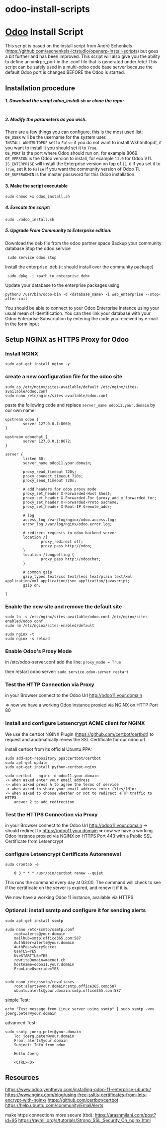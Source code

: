 # odoo-install-scripts
# [Odoo](https://www.odoo.com "Odoo's Homepage") Install Script

This script is based on the install script from André Schenkels (https://github.com/aschenkels-ictstudio/openerp-install-scripts)
but goes a bit further and has been improved. This script will also give you the ability to define an xmlrpc_port in the .conf file that is generated under /etc/
This script can be safely used in a multi-odoo code base server because the default Odoo port is changed BEFORE the Odoo is started.

## Installation procedure

##### 1. Download the script odoo_install.sh or clone the repo:
```

```
##### 2. Modify the parameters as you wish.
There are a few things you can configure, this is the most used list:<br/>
```OE_USER``` will be the username for the system user.<br/>
```INSTALL_WKHTMLTOPDF``` set to ```False``` if you do not want to install Wkhtmltopdf, if you want to install it you should set it to ```True```.<br/>
```OE_PORT``` is the port where Odoo should run on, for example 8069.<br/>
```OE_VERSION``` is the Odoo version to install, for example ```11.0``` for Odoo V11.<br/>
```IS_ENTERPRISE``` will install the Enterprise version on top of ```11.0``` if you set it to ```True```, set it to ```False``` if you want the community version of Odoo 11.<br/>
```OE_SUPERADMIN``` is the master password for this Odoo installation.<br/>

#### 3. Make the script executable
```
sudo chmod +x odoo_install.sh
```
##### 4. Execute the script:
```
sudo ./odoo_install.sh
```

##### 5. Upgrade From Community to Enterprise edition:
Download the deb file from the odoo partner space
Backup your community database
Stop the odoo service
```
 sudo service odoo stop
```
Install the enterprise .deb (it should install over the community package)
```
 sudo dpkg -i <path_to_enterprise_deb>
```

Update your database to the enterprise packages using
```
python3 /usr/bin/odoo-bin -d <database_name> -i web_enterprise --stop-after-init
```
You should be able to connect to your Odoo Enterprise instance using your usual mean of identification. You can then link your database with your Odoo Enterprise Subscription by entering the code you received by e-mail in the form input

## Setup NGINX as HTTPS Proxy for Odoo ##

### Install NGINX ###


    sudo apt-get install nginx -y

### create a new configuration file for the odoo site ###

    sudo cp /etc/nginx/sites-available/default /etc/nginx/sites-available/odoo.conf
    sudo nano /etc/nginx/sites-available/odoo.conf
    


paste the following code and replace `server_name odoo11.your.domain` by our own name:  

    upstream odoo {
    		server 127.0.0.1:8069;
    }
    
    upstream odoochat {
    		server 127.0.0.1:8072;
    }
    
    server {
    		listen 80;
    		server_name odoo11.your.domain;
    
    		proxy_read_timeout 720s;
    		proxy_connect_timeout 720s;
    		proxy_send_timeout 720s;
    
    		# add headers for odoo proxy mode
    		proxy_set_header X-Forwarded-Host $host;
    		proxy_set_header X-Forwarded-For $proxy_add_x_forwarded_for;
    		proxy_set_header X-Forwarded-Proto $scheme;
    		proxy_set_header X-Real-IP $remote_addr;
    
    		# log
    		access_log /var/log/nginx/odoo.access.log;
    		error_log /var/log/nginx/odoo.error.log;
    
    		# redirect requests to odoo backend server
    		location /{
    				proxy_redirect off;
    				proxy_pass http://odoo;
    		}
    		location /longpolling {
    				proxy_pass http://odoochat;
    		}
    
    		# common gzip
    		gzip_types text/css text/less text/plain text/xml application/xml application/json application/javascript;
    		gzip on;
    
    }

### Enable the new site and remove the default site ###

    sudo ln -s /etc/nginx/sites-available/odoo.conf /etc/nginx/sites-enabled/odoo.conf
    sudo rm /etc/nginx/sites-enabled/default
    
    sudo nginx -t
    sudo nginx -s reload

### Enable Odoo's Proxy Mode ###

in /etc/odoo-server.conf add the line: `proxy_mode = True` 

then restart odoo server: `sudo service odoo-server restart` 

### Test the HTTP Connection via Proxy ###

in your Browser connect to the Odoo Url
http://odoo11.your.domain

=> now we have a working Odoo instance proxied via NGINX on HTTP Port 80

### Install and configure Letsencrypt ACME client for NGINX ###

We use the certbot NGINX Plugin (https://github.com/certbot/certbot) to request and auotmatically renew the SSL Certificate for our odoo url

install certbot from its official Ubuntu PPA:

    sudo add-apt-repository ppa:certbot/certbot
    sudo apt-get update
    sudo apt-get install python-certbot-nginx
    
    sudo certbot --nginx -d odoo11.your.domain
    -> when asked enter your email address
    -> when asked press A to agree the terms of service
    -> when asked to share your email address enter (Y)es/(N)o:
    -> when asked to choose whether or not to redirect HTTP traffic to HTTPS
    	answer 2 to add redirection
    


### Test the HTTPS Connection via Proxy ###

in your Browser connect to the Odoo Url
http://odoo11.your.domain
-> should redirect to https://odoo11.your.domain
=> now we have a working Odoo instance proxied via NGINX on HTTPS Port 443 with a Public SSL Certificate from Letsencrypt


### configure Letsencrypt Certificate Autorenewal ###

    sudo crontab -e
    
    	0 3 * * * /usr/bin/certbot renew --quiet
    
This runs the command every day at 03:00. The command will check to see if the certificate on the server is expired, and renew it if it is.

We now have a working Odoo 11 instance, available via HTTPS.

### Optional: install ssmtp and configure it for sending alerts ###

    sudo apt-get install ssmtp
    
    sudo nano /etc/ssmtp/ssmtp.conf
    	root=alerts@your.domain
    	mailhub=smtp.office365.com:587
    	AuthUser=alerts@your.domain
    	AuthPass=VerySecret
    	UseTLS=YES
    	UseSTARTTLS=YES
    	rewriteDomain=mexnet.ch
    	hostname=odoo11.your.domain
    	FromLineOverride=YES
    
    
    sudo nano /etc/ssmtp/revaliases
    	root:alerts@your.domain:smtp.office365.com:587
    	ubuntu:alerts@your.domain:smtp.office365.com:587
    

simple Test:

    echo "Test message from Linux server using ssmtp" | sudo ssmtp -vvv joerg.peter@your.domain

advanced Test:

	sudo ssmtp joerg.peter@your.domain
		To: joerg.peter@your.domain
		From: alerts@your.domain
		Subject: Info from odoo

		Hello Joerg

		<CTRL><D>


## Resources ##

https://www.odoo.yenthevg.com/installing-odoo-11-enterprise-ubuntu/
https://www.nginx.com/blog/using-free-ssltls-certificates-from-lets-encrypt-with-nginx/
https://github.com/certbot/certbot
https://help.ubuntu.com/community/EmailAlerts

make https connections more secure (tbd):
https://arashmilani.com/post?id=95
https://raymii.org/s/tutorials/Strong_SSL_Security_On_nginx.html
